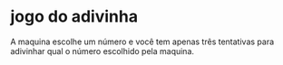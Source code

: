 # jogo do adivinha
 A maquina escolhe um número e você tem apenas três tentativas para adivinhar qual o número escolhido pela maquina.
